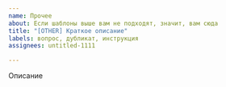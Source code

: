 ```yaml
---
name: Прочее
about: Если шаблоны выше вам не подходят, значит, вам сюда
title: "[OTHER] Краткое описание"
labels: вопрос, дубликат, инструкция
assignees: untitled-1111

---
```


Описание

